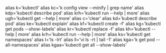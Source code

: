 alias k='kubectl'
alias kc='k config view --minify | grep name'
alias kdp='kubectl describe pod'
alias krh='kubectl run --help | more'
alias ugh='kubectl get --help | more'
alias c='clear'
alias kd='kubectl describe pod'
alias ke='kubectl explain'
alias kf='kubectl create -f'
alias kg='kubectl get pods --show-labels'
alias kr='kubectl replace -f'
alias kh='kubectl --help | more'
alias krh='kubectl run --help | more'
alias ks='kubectl get namespaces'
alias l='ls -lrt'
alias ll='vi ls -rt | tail -1'
alias kga='k get pod --all-namespaces'
alias kgaa='kubectl get all --show-labels'
